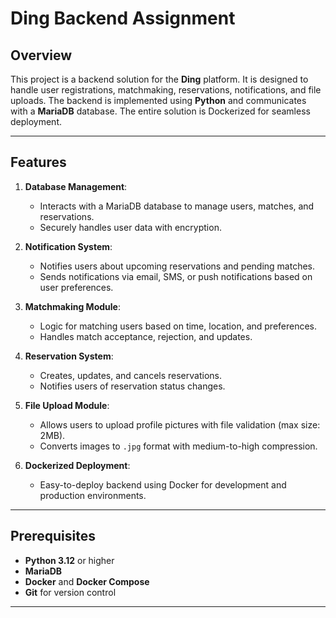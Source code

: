 
# Ding Backend Assignment

## Overview
This project is a backend solution for the **Ding** platform. It is designed to handle user registrations, matchmaking, reservations, notifications, and file uploads. The backend is implemented using **Python** and communicates with a **MariaDB** database. The entire solution is Dockerized for seamless deployment.

---

## Features
1. **Database Management**:
   - Interacts with a MariaDB database to manage users, matches, and reservations.
   - Securely handles user data with encryption.

2. **Notification System**:
   - Notifies users about upcoming reservations and pending matches.
   - Sends notifications via email, SMS, or push notifications based on user preferences.

3. **Matchmaking Module**:
   - Logic for matching users based on time, location, and preferences.
   - Handles match acceptance, rejection, and updates.

4. **Reservation System**:
   - Creates, updates, and cancels reservations.
   - Notifies users of reservation status changes.

5. **File Upload Module**:
   - Allows users to upload profile pictures with file validation (max size: 2MB).
   - Converts images to `.jpg` format with medium-to-high compression.

6. **Dockerized Deployment**:
   - Easy-to-deploy backend using Docker for development and production environments.

---

## Prerequisites
- **Python 3.12** or higher
- **MariaDB**
- **Docker** and **Docker Compose**
- **Git** for version control

---

